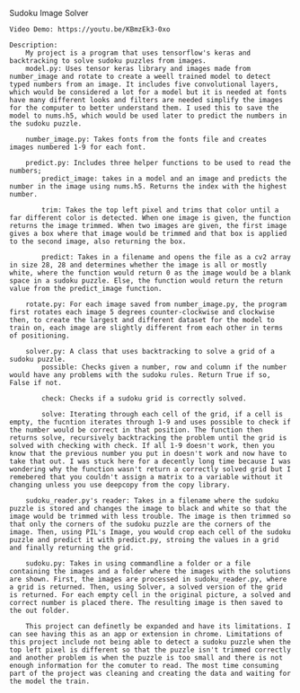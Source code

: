 Sudoku Image Solver

    Video Demo: https://youtu.be/KBmzEk3-0xo
    
    Description:
        My project is a program that uses tensorflow's keras and backtracking to solve sudoku puzzles from images. 
        model.py: Uses tensor keras library and images made from number_image and rotate to create a weell trained model to detect typed numbers from an image. It includes five convolutional layers, which would be considered a lot for a model but it is needed at fonts have many different looks and filters are needed simplify the images for the computer to better understand them. I used this to save the model to nums.h5, which would be used later to predict the numbers in the sudoku puzzle.

        number_image.py: Takes fonts from the fonts file and creates images numbered 1-9 for each font.

        predict.py: Includes three helper functions to be used to read the numbers;
            predict_image: takes in a model and an image and predicts the number in the image using nums.h5. Returns the index with the highest number.

            trim: Takes the top left pixel and trims that color until a far different color is detected. When one image is given, the function returns the image trimmed. When two images are given, the first image gives a box where that image would be trimmed and that box is applied to the second image, also returning the box.

            predict: Takes in a filename and opens the file as a cv2 array in size 28, 28 and determines whether the image is all or mostly white, where the function would return 0 as the image would be a blank space in a sudoku puzzle. Else, the function would return the return value from the predict_image function.

        rotate.py: For each image saved from number_image.py, the program first rotates each image 5 degrees counter-clockwise and clockwise then, to create the largest and different dataset for the model to train on, each image are slightly different from each other in terms of positioning.

        solver.py: A class that uses backtracking to solve a grid of a sudoku puzzle.
            possible: Checks given a number, row and column if the number would have any problems with the sudoku rules. Return True if so, False if not.

            check: Checks if a sudoku grid is correctly solved.

            solve: Iterating through each cell of the grid, if a cell is empty, the fucntion iterates through 1-9 and uses possible to check if the number would be correct in that position. The function then returns solve, recursively backtracking the problem until the grid is solved with checking with check. If all 1-9 doesn't work, then you know that the previous number you put in doesn't work and now have to take that out. I was stuck here for a decently long time because I was wondering why the function wasn't return a correctly solved grid but I remebered that you couldn't assign a matrix to a variable without it changing unless you use deepcopy from the copy library.

        sudoku_reader.py's reader: Takes in a filename where the sudoku puzzle is stored and changes the image to black and white so that the image would be trimmed with less trouble. The image is then trimmed so that only the corners of the sudoku puzzle are the corners of the image. Then, using PIL's Image, you would crop each cell of the sudoku puzzle and predict it with predict.py, stroing the values in a grid and finally returning the grid.

        sudoku.py: Takes in using commandline a folder or a file containing the images and a folder where the images with the solutions are shown. First, the images are processed in sudoku_reader.py, where a grid is returned. Then, using Solver, a solved version of the grid is returned. For each empty cell in the original picture, a solved and correct number is placed there. The resulting image is then saved to the out folder.

        This project can definetly be expanded and have its limitations. I can see having this as an app or extension in chrome. Limitations of this project include not being able to detect a sudoku puzzle when the top left pixel is different so that the puzzle isn't trimmed correctly and another problem is when the puzzle is too small and there is not enough information for the comuter to read. The most time consuming part of the project was cleaning and creating the data and waiting for the model the train.

